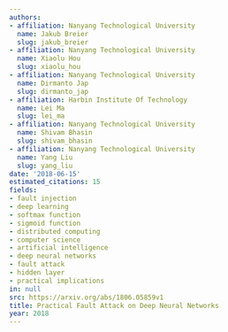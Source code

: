 ```yaml
---
authors:
- affiliation: Nanyang Technological University
  name: Jakub Breier
  slug: jakub_breier
- affiliation: Nanyang Technological University
  name: Xiaolu Hou
  slug: xiaolu_hou
- affiliation: Nanyang Technological University
  name: Dirmanto Jap
  slug: dirmanto_jap
- affiliation: Harbin Institute Of Technology
  name: Lei Ma
  slug: lei_ma
- affiliation: Nanyang Technological University
  name: Shivam Bhasin
  slug: shivam_bhasin
- affiliation: Nanyang Technological University
  name: Yang Liu
  slug: yang_liu
date: '2018-06-15'
estimated_citations: 15
fields:
- fault injection
- deep learning
- softmax function
- sigmoid function
- distributed computing
- computer science
- artificial intelligence
- deep neural networks
- fault attack
- hidden layer
- practical implications
in: null
src: https://arxiv.org/abs/1806.05859v1
title: Practical Fault Attack on Deep Neural Networks
year: 2018
---
```

